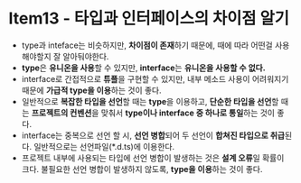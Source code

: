 # Item13 - 타입과 인터페이스의 차이점 알기
- type과 inteface는 비슷하지만, **차이점이 존재**하기 때문에, 때에 따라 어떤걸 사용해야할지 잘 알아둬야한다.
- **type**은 **유니온을 사용**할 수 있지만, **interface**는 **유니온을 사용할 수 없다.**
- interface로 간접적으로 **튜플**을 구현할 수 있지만, 내부 메소드 사용이 어려워지기 때문에 **가급적 type을 이용**하는 것이 좋다.
- 일반적으로 **복잡한 타입을 선언**할 때는 **type**을 이용하고, **단순한 타입을 선언**할 때는 **프로젝트의 컨벤션**을 맞춰서 **type이나 interface 중 하나로 통일**하는 것이 좋다.
- interface는 중복으로 선언 할 시, **선언 병합**되어 두 선언이 **합쳐진 타입으로 취급**된다.
  일반적으로는 선언파일(*.d.ts)에 이용한다.
- 프로젝트 내부에 사용되는 타입에 선언 병합이 발생하는 것은 **설계 오류**일 확률이 크다.
  불필요한 선언 병합이 발생하지 않도록, **type을 이용**하는 것이 좋다.